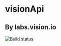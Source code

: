 # visionApi

## By labs.vision.io

[![Build status](https://build.appcenter.ms/v0.1/apps/4077eef4-9c4a-4265-bf22-25364bd435b8/branches/develop/badge)](https://appcenter.ms)

